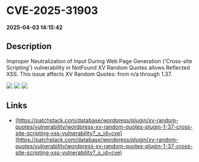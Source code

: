 # CVE-2025-31903

**2025-04-03 14:15:42**

## Description
Improper Neutralization of Input During Web Page Generation ('Cross-site Scripting') vulnerability in NotFound XV Random Quotes allows Reflected XSS. This issue affects XV Random Quotes: from n/a through 1.37.

![](https://img.shields.io/static/v1?label=Score&message=7.1&color=red)
![](https://img.shields.io/static/v1?label=Severity&message=HIGH&color=red)
![](https://img.shields.io/static/v1?label=CWE&message=XSS&color=green)

## Links
- [https://patchstack.com/database/wordpress/plugin/xv-random-quotes/vulnerability/wordpress-xv-random-quotes-plugin-1-37-cross-site-scripting-xss-vulnerability?_s_id=cve](https://patchstack.com/database/wordpress/plugin/xv-random-quotes/vulnerability/wordpress-xv-random-quotes-plugin-1-37-cross-site-scripting-xss-vulnerability?_s_id=cve)
